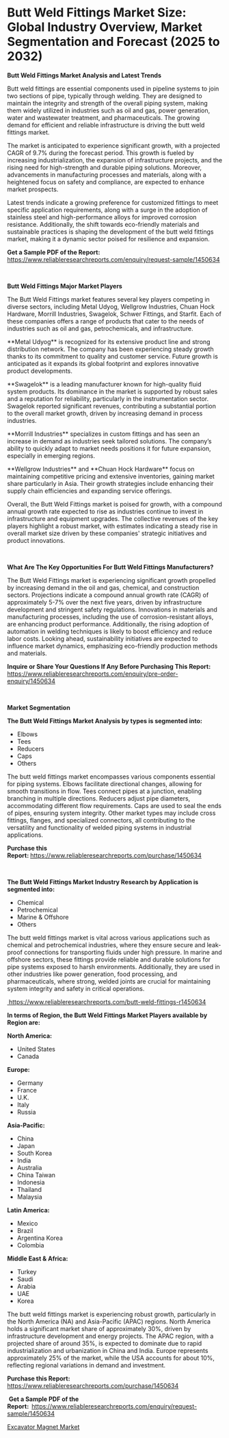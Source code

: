 <p><h1>Butt Weld Fittings Market Size: Global Industry Overview, Market Segmentation and Forecast (2025 to 2032)</h1></p><p><strong>Butt Weld Fittings Market Analysis and Latest Trends</strong></p>
<p><p>Butt weld fittings are essential components used in pipeline systems to join two sections of pipe, typically through welding. They are designed to maintain the integrity and strength of the overall piping system, making them widely utilized in industries such as oil and gas, power generation, water and wastewater treatment, and pharmaceuticals. The growing demand for efficient and reliable infrastructure is driving the butt weld fittings market.</p><p>The market is anticipated to experience significant growth, with a projected CAGR of 9.7% during the forecast period. This growth is fueled by increasing industrialization, the expansion of infrastructure projects, and the rising need for high-strength and durable piping solutions. Moreover, advancements in manufacturing processes and materials, along with a heightened focus on safety and compliance, are expected to enhance market prospects.</p><p>Latest trends indicate a growing preference for customized fittings to meet specific application requirements, along with a surge in the adoption of stainless steel and high-performance alloys for improved corrosion resistance. Additionally, the shift towards eco-friendly materials and sustainable practices is shaping the development of the butt weld fittings market, making it a dynamic sector poised for resilience and expansion.</p></p>
<p><strong>Get a Sample PDF of the Report:&nbsp;</strong> <a href="https://www.reliableresearchreports.com/enquiry/request-sample/1450634?utm_campaign=3323&utm_medium=2&utm_source=Github&utm_content=ia&utm_term=11042025&utm_id=butt-weld-fittings">https://www.reliableresearchreports.com/enquiry/request-sample/1450634</a></p>
<p>&nbsp;</p>
<p><strong>Butt Weld Fittings Major Market Players</strong></p>
<p><p>The Butt Weld Fittings market features several key players competing in diverse sectors, including Metal Udyog, Wellgrow Industries, Chuan Hock Hardware, Morrill Industries, Swagelok, Schwer Fittings, and Starfit. Each of these companies offers a range of products that cater to the needs of industries such as oil and gas, petrochemicals, and infrastructure.</p><p>**Metal Udyog** is recognized for its extensive product line and strong distribution network. The company has been experiencing steady growth thanks to its commitment to quality and customer service. Future growth is anticipated as it expands its global footprint and explores innovative product developments.</p><p>**Swagelok** is a leading manufacturer known for high-quality fluid system products. Its dominance in the market is supported by robust sales and a reputation for reliability, particularly in the instrumentation sector. Swagelok reported significant revenues, contributing a substantial portion to the overall market growth, driven by increasing demand in process industries.</p><p>**Morrill Industries** specializes in custom fittings and has seen an increase in demand as industries seek tailored solutions. The company’s ability to quickly adapt to market needs positions it for future expansion, especially in emerging regions.</p><p>**Wellgrow Industries** and **Chuan Hock Hardware** focus on maintaining competitive pricing and extensive inventories, gaining market share particularly in Asia. Their growth strategies include enhancing their supply chain efficiencies and expanding service offerings.</p><p>Overall, the Butt Weld Fittings market is poised for growth, with a compound annual growth rate expected to rise as industries continue to invest in infrastructure and equipment upgrades. The collective revenues of the key players highlight a robust market, with estimates indicating a steady rise in overall market size driven by these companies' strategic initiatives and product innovations.</p></p>
<p>&nbsp;</p>
<p><strong>What Are The Key Opportunities For Butt Weld Fittings Manufacturers?</strong></p>
<p><p>The Butt Weld Fittings market is experiencing significant growth propelled by increasing demand in the oil and gas, chemical, and construction sectors. Projections indicate a compound annual growth rate (CAGR) of approximately 5-7% over the next five years, driven by infrastructure development and stringent safety regulations. Innovations in materials and manufacturing processes, including the use of corrosion-resistant alloys, are enhancing product performance. Additionally, the rising adoption of automation in welding techniques is likely to boost efficiency and reduce labor costs. Looking ahead, sustainability initiatives are expected to influence market dynamics, emphasizing eco-friendly production methods and materials.</p></p>
<p><strong>Inquire or Share Your Questions If Any Before Purchasing This Report:</strong> <a href="https://www.reliableresearchreports.com/enquiry/pre-order-enquiry/1450634?utm_campaign=3323&utm_medium=2&utm_source=Github&utm_content=ia&utm_term=11042025&utm_id=butt-weld-fittings">https://www.reliableresearchreports.com/enquiry/pre-order-enquiry/1450634</a></p>
<p>&nbsp;</p>
<p><strong>Market Segmentation</strong></p>
<p><strong>The Butt Weld Fittings Market Analysis by types is segmented into:</strong></p>
<p><ul><li>Elbows</li><li>Tees</li><li>Reducers</li><li>Caps</li><li>Others</li></ul></p>
<p><p>The butt weld fittings market encompasses various components essential for piping systems. Elbows facilitate directional changes, allowing for smooth transitions in flow. Tees connect pipes at a junction, enabling branching in multiple directions. Reducers adjust pipe diameters, accommodating different flow requirements. Caps are used to seal the ends of pipes, ensuring system integrity. Other market types may include cross fittings, flanges, and specialized connectors, all contributing to the versatility and functionality of welded piping systems in industrial applications.</p></p>
<p><strong>Purchase this Report:&nbsp;</strong><a href="https://www.reliableresearchreports.com/purchase/1450634?utm_campaign=3323&utm_medium=2&utm_source=Github&utm_content=ia&utm_term=11042025&utm_id=butt-weld-fittings">https://www.reliableresearchreports.com/purchase/1450634</a></p>
<p>&nbsp;</p>
<p><strong>The Butt Weld Fittings Market Industry Research by Application is segmented into:</strong></p>
<p><ul><li>Chemical</li><li>Petrochemical</li><li>Marine & Offshore</li><li>Others</li></ul></p>
<p><p>The butt weld fittings market is vital across various applications such as chemical and petrochemical industries, where they ensure secure and leak-proof connections for transporting fluids under high pressure. In marine and offshore sectors, these fittings provide reliable and durable solutions for pipe systems exposed to harsh environments. Additionally, they are used in other industries like power generation, food processing, and pharmaceuticals, where strong, welded joints are crucial for maintaining system integrity and safety in critical operations.</p></p>
<p><a href="https://www.reliableresearchreports.com/butt-weld-fittings-r1450634?utm_campaign=3323&utm_medium=2&utm_source=Github&utm_content=ia&utm_term=11042025&utm_id=butt-weld-fittings">&nbsp;https://www.reliableresearchreports.com/butt-weld-fittings-r1450634</a></p>
<p><strong>In terms of Region, the Butt Weld Fittings Market Players available by Region are:</strong></p>
<p>
    <p> <strong> North America: </strong>
        <ul>
            <li>United States</li>
            <li>Canada</li>
        </ul>
        </p> 
    <p> <strong> Europe: </strong>
        <ul>
            <li>Germany</li>
            <li>France</li>
            <li>U.K.</li>
            <li>Italy</li>
            <li>Russia</li>
        </ul>
        </p> 
    <p> <strong> Asia-Pacific: </strong>
        <ul>
            <li>China</li>
            <li>Japan</li>
            <li>South Korea</li>
            <li>India</li>
            <li>Australia</li>
            <li>China Taiwan</li>
            <li>Indonesia</li>
            <li>Thailand</li>
            <li>Malaysia</li>
        </ul>
        </p> 
    <p> <strong> Latin America: </strong>
        <ul>
            <li>Mexico</li>
            <li>Brazil</li>
            <li>Argentina Korea</li>
            <li>Colombia</li>
        </ul>
        </p> 
    <p> <strong> Middle East & Africa: </strong>
        <ul>
            <li>Turkey</li>
            <li>Saudi</li>
            <li>Arabia</li>
            <li>UAE</li>
            <li>Korea</li>
        </ul>
    </p>
    </p>
<p><p>The butt weld fittings market is experiencing robust growth, particularly in the North America (NA) and Asia-Pacific (APAC) regions. North America holds a significant market share of approximately 30%, driven by infrastructure development and energy projects. The APAC region, with a projected share of around 35%, is expected to dominate due to rapid industrialization and urbanization in China and India. Europe represents approximately 25% of the market, while the USA accounts for about 10%, reflecting regional variations in demand and investment.</p></p>
<p><strong>Purchase this Report: </strong><a href="https://www.reliableresearchreports.com/purchase/1450634?utm_campaign=3323&utm_medium=2&utm_source=Github&utm_content=ia&utm_term=11042025&utm_id=butt-weld-fittings">https://www.reliableresearchreports.com/purchase/1450634</a></p>
<p>&nbsp;<strong>Get a Sample PDF of the Report:&nbsp;&nbsp;</strong><a href="https://www.reliableresearchreports.com/enquiry/request-sample/1450634?utm_campaign=3323&utm_medium=2&utm_source=Github&utm_content=ia&utm_term=11042025&utm_id=butt-weld-fittings">https://www.reliableresearchreports.com/enquiry/request-sample/1450634</a></p>
<p><strong></strong></p>
<p><p><a href="https://github.com/hgf64gh/Market-Research-Report-List-2/blob/main/excavator-magnet-market.md?utm_campaign=3323&utm_medium=2&utm_source=Github&utm_content=ia&utm_term=11042025&utm_id=butt-weld-fittings">Excavator Magnet Market</a></p></p>